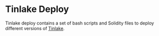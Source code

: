 # Tinlake Deploy

Tinlake deploy contains a set of bash scripts and Solidity files to deploy different versions of [Tinlake](https://github.com/centrifuge/tinlake).




